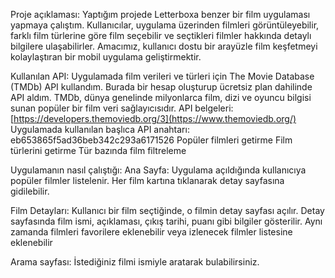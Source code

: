 Proje açıklaması:
Yaptığım projede Letterboxa benzer bir film uygulaması yapmaya çalıştım. Kullanıcılar, uygulama üzerinden filmleri görüntüleyebilir, 
farklı film türlerine göre film seçebilir ve seçtikleri filmler hakkında detaylı bilgilere ulaşabilirler. Amacımız, kullanıcı dostu bir arayüzle film keşfetmeyi kolaylaştıran bir mobil uygulama geliştirmektir.

Kullanılan API:
Uygulamada film verileri ve türleri için The Movie Database (TMDb) API kullandım. Burada bir hesap oluşturup ücretsiz plan dahilinde API aldım.
TMDb, dünya genelinde milyonlarca film, dizi ve oyuncu bilgisi sunan popüler bir film veri sağlayıcısıdır.
API belgeleri: [https://developers.themoviedb.org/3](https://www.themoviedb.org/)
Uygulamada kullanılan başlıca API anahtarı: eb653865f5ad36beb342c293a6171526 
Popüler filmleri getirme
Film türlerini getirme
Tür bazında film filtreleme

Uygulamanın nasıl çalıştığı:
Ana Sayfa:
Uygulama açıldığında kullanıcıya popüler filmler listelenir. Her film kartına tıklanarak detay sayfasına gidilebilir.

Film Detayları:
Kullanıcı bir film seçtiğinde, o filmin detay sayfası açılır. Detay sayfasında film ismi, açıklaması, çıkış tarihi, puanı gibi bilgiler gösterilir. Aynı zamanda filmleri favorilere eklenebilir veya izlenecek filmler listesine eklenebilir

Arama sayfası:
İstediğiniz filmi ismiyle aratarak bulabilirsiniz.

